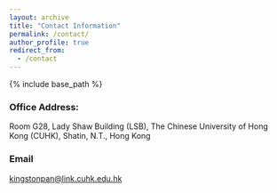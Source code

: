 ```yaml
---
layout: archive
title: "Contact Information"
permalink: /contact/
author_profile: true
redirect_from:
  - /contact
---
```


{% include base_path %}



### Office Address:
Room G28, Lady Shaw Building (LSB), The Chinese University of Hong Kong (CUHK), Shatin, N.T., Hong Kong

### Email
[kingstonpan@link.cuhk.edu.hk](mailto://kingstonpan@link.cuhk.edu.hk)
